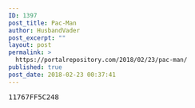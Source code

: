 ```yaml
---
ID: 1397
post_title: Pac-Man
author: HusbandVader
post_excerpt: ""
layout: post
permalink: >
  https://portalrepository.com/2018/02/23/pac-man/
published: true
post_date: 2018-02-23 00:37:41
---
```

<pre>11767FF5C248</pre>